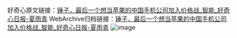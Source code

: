 好奇心原文链接：[锤子，最后一个想当苹果的中国手机公司加入价格战_智能_好奇心日报-夏雨青](https://www.qdaily.com/articles/3093.html)
WebArchive归档链接：[锤子，最后一个想当苹果的中国手机公司加入价格战_智能_好奇心日报-夏雨青](http://web.archive.org/web/20190623151522/https://www.qdaily.com/articles/3093.html)
![image](http://ww3.sinaimg.cn/large/007d5XDply1g3v6lqzdsfj30u041ehdt)